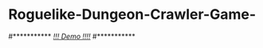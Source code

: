 # Roguelike-Dungeon-Crawler-Game-
#***********
[*!!! Demo !!!!*](https://codepen.io/Yagrini/full/jLxEwK)
#***********
